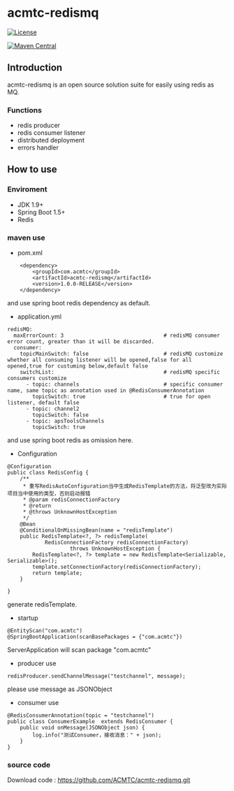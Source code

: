 # acmtc-redismq

[![License](https://img.shields.io/badge/license-Apache%202-4EB1BA.svg)](https://www.apache.org/licenses/LICENSE-2.0.html)

[![Maven Central](https://maven-badges.herokuapp.com/maven-central/ACMTC/acmtc-redismq/badge.svg)](https://maven-badges.herokuapp.com/maven-central/ACMTC/acmtc-redismq)

## Introduction

acmtc-redismq is an open source solution suite for easily using redis as MQ.

### Functions

* redis producer
* redis consumer listener
* distributed deployment
* errors handler

## How to use

### Enviroment

* JDK 1.9+
* Spring Boot 1.5+
* Redis

### maven use
* pom.xml
```
	<dependency>
	    <groupId>com.acmtc</groupId>
	    <artifactId>acmtc-redismq</artifactId>
	    <version>1.0.0-RELEASE</version>
	</dependency>
```
and use spring boot redis dependency as default.

* application.yml
```
redisMQ:
  maxErrorCount: 3                                # redisMQ consumer error count, greater than it will be discarded.
  consumer:
    topicMainSwitch: false                        # redisMQ customize whether all consuming listener will be opened,false for all opened,true for custuming below,default false
    switchList:                                   # redisMQ specific consumers customize
      - topic: channels                           # specific consumer name, same topic as annotation used in @RedisConsumerAnnotation
        topicSwitch: true                         # true for open listener, default false
      - topic: channel2
        topicSwitch: false
      - topic: apsToolsChannels
        topicSwitch: true
```
and use spring boot redis as omission here.
* Configuration
```
@Configuration
public class RedisConfig {
	/**
	 * 重写RedisAutoConfiguration当中生成RedisTemplate的方法，将泛型改为实际项目当中使用的类型，否则启动报错
	 * @param redisConnectionFactory
	 * @return
	 * @throws UnknownHostException
	 */
	@Bean
	@ConditionalOnMissingBean(name = "redisTemplate")
	public RedisTemplate<?, ?> redisTemplate(
			RedisConnectionFactory redisConnectionFactory)
					throws UnknownHostException {
		RedisTemplate<?, ?> template = new RedisTemplate<Serializable, Serializable>();
		template.setConnectionFactory(redisConnectionFactory);
		return template;
	}
	
}
```
generate redisTemplate.

* startup
```
@EntityScan("com.acmtc")
@SpringBootApplication(scanBasePackages = {"com.acmtc"})
```
ServerApplication will scan package "com.acmtc"

* producer use
```
redisProducer.sendChannelMessage("testchannel", message);
```
please use message as JSONObject
* consumer use
```
@RedisConsumerAnnotation(topic = "testchannel")
public class ConsumerExample  extends RedisConsumer {
    public void onMessage(JSONObject json) {
        log.info("测试Consumer，接收消息：" + json);
    }
}
```
### source code
Download code : https://github.com/ACMTC/acmtc-redismq.git


